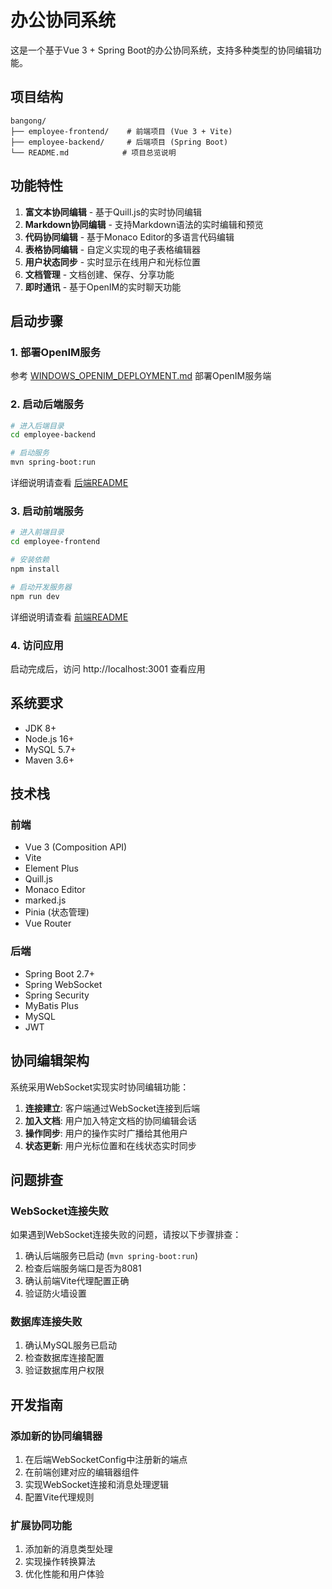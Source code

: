 # 办公协同系统

这是一个基于Vue 3 + Spring Boot的办公协同系统，支持多种类型的协同编辑功能。

## 项目结构

```
bangong/
├── employee-frontend/    # 前端项目 (Vue 3 + Vite)
├── employee-backend/     # 后端项目 (Spring Boot)
└── README.md            # 项目总览说明
```

## 功能特性

1. **富文本协同编辑** - 基于Quill.js的实时协同编辑
2. **Markdown协同编辑** - 支持Markdown语法的实时编辑和预览
3. **代码协同编辑** - 基于Monaco Editor的多语言代码编辑
4. **表格协同编辑** - 自定义实现的电子表格编辑器
5. **用户状态同步** - 实时显示在线用户和光标位置
6. **文档管理** - 文档创建、保存、分享功能
7. **即时通讯** - 基于OpenIM的实时聊天功能

## 启动步骤

### 1. 部署OpenIM服务

参考 [WINDOWS_OPENIM_DEPLOYMENT.md](WINDOWS_OPENIM_DEPLOYMENT.md) 部署OpenIM服务端

### 2. 启动后端服务

```bash
# 进入后端目录
cd employee-backend

# 启动服务
mvn spring-boot:run
```

详细说明请查看 [后端README](employee-backend/README.md)

### 3. 启动前端服务

```bash
# 进入前端目录
cd employee-frontend

# 安装依赖
npm install

# 启动开发服务器
npm run dev
```

详细说明请查看 [前端README](employee-frontend/README.md)

### 4. 访问应用

启动完成后，访问 http://localhost:3001 查看应用

## 系统要求

- JDK 8+
- Node.js 16+
- MySQL 5.7+
- Maven 3.6+

## 技术栈

### 前端
- Vue 3 (Composition API)
- Vite
- Element Plus
- Quill.js
- Monaco Editor
- marked.js
- Pinia (状态管理)
- Vue Router

### 后端
- Spring Boot 2.7+
- Spring WebSocket
- Spring Security
- MyBatis Plus
- MySQL
- JWT

## 协同编辑架构

系统采用WebSocket实现实时协同编辑功能：

1. **连接建立**: 客户端通过WebSocket连接到后端
2. **加入文档**: 用户加入特定文档的协同编辑会话
3. **操作同步**: 用户的操作实时广播给其他用户
4. **状态更新**: 用户光标位置和在线状态实时同步

## 问题排查

### WebSocket连接失败

如果遇到WebSocket连接失败的问题，请按以下步骤排查：

1. 确认后端服务已启动 (`mvn spring-boot:run`)
2. 检查后端服务端口是否为8081
3. 确认前端Vite代理配置正确
4. 验证防火墙设置

### 数据库连接失败

1. 确认MySQL服务已启动
2. 检查数据库连接配置
3. 验证数据库用户权限

## 开发指南

### 添加新的协同编辑器

1. 在后端WebSocketConfig中注册新的端点
2. 在前端创建对应的编辑器组件
3. 实现WebSocket连接和消息处理逻辑
4. 配置Vite代理规则

### 扩展协同功能

1. 添加新的消息类型处理
2. 实现操作转换算法
3. 优化性能和用户体验
